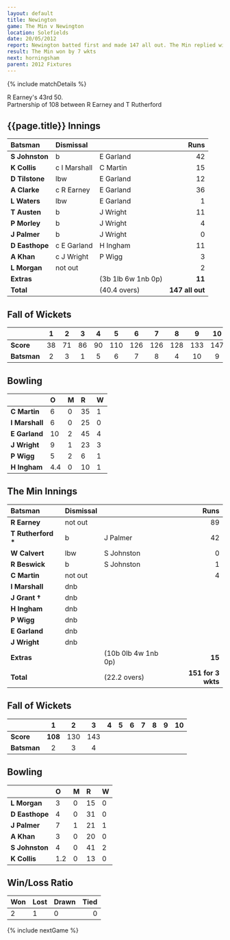 ```yaml
---
layout: default
title: Newington
game: The Min v Newington
location: Solefields
date: 20/05/2012
report: Newington batted first and made 147 all out. The Min replied with 151 for 3 wkts
result: The Min won by 7 wkts
next: horningsham
parent: 2012 Fixtures
---
```


{% include matchDetails %}

R Earney's 43rd 50.<br />
Partnership of 108 between R Earney and T Rutherford

## {{page.title}} Innings

| Batsman | Dismissal |  | Runs |
|:---|:---|---|---:|
| **S Johnston** | b | E Garland | 42 |
| **K Collis** | c I Marshall | C Martin | 15 |
| **D Tilstone** | lbw | E Garland | 12 |
| **A Clarke** | c R Earney | E Garland | 36 |
| **L Waters** | lbw | E Garland | 1 |
| **T Austen** | b | J Wright | 11 |
| **P Morley** | b | J Wright | 4 |
| **J Palmer** | b | J Wright | 0 |
| **D Easthope** | c E Garland | H Ingham | 11 |
| **A Khan** | c J Wright | P Wigg | 3 |
| **L Morgan** |not out |  | 2 |
| **Extras** | | (3b 1lb 6w 1nb 0p) | **11** |
| **Total** | | (40.4 overs) | **147 all out** |

## Fall of Wickets

| | 1 | 2 | 3 | 4 | 5 | 6 | 7 | 8 | 9 | 10 |
|---|:---:|:---:|:---:|:---:|:---:|:---:|:---:|:---:|:---:|:---:|
| **Score** | 38 | 71 | 86 | 90 | 110 | 126 | 126 | 128 | 133 | 147 |
| **Batsman** | 2 | 3 | 1 | 5 | 6 | 7 | 8 | 4 | 10 | 9 |

## Bowling

| | O | M | R | W |
|---|:---|:---|:---|:---|
| **C Martin** | 6 | 0 | 35 | 1 |
| **I Marshall** | 6 | 0 | 25 | 0 |
| **E Garland** | 10 | 2 | 45 | 4 |
| **J Wright** | 9 | 1 | 23 | 3 |
| **P Wigg** | 5 | 2 | 6 | 1 |
| **H Ingham** | 4.4 | 0 | 10 | 1 |

## The Min Innings

| Batsman | Dismissal |  | Runs |
|:---|:---|---|---:|
| **R Earney** | not out |  | 89 |
| **T Rutherford &#42;** | b | J Palmer | 42 |
| **W Calvert** | lbw | S Johnston | 0 |
| **R Beswick** | b | S Johnston | 1 |
| **C Martin** | not out |  | 4 |
| **I Marshall** | dnb |  |  |
| **J Grant &#8224;** | dnb |  |  |
| **H Ingham** | dnb |  |  |
| **P Wigg** | dnb |  |  |
| **E Garland** | dnb |  |  |
| **J Wright** | dnb |  |  |
| **Extras** | | (10b 0lb 4w 1nb 0p) | **15** |
| **Total** | | (22.2 overs) | **151 for 3 wkts** |

## Fall of Wickets

| | 1 | 2 | 3 | 4 | 5 | 6 | 7 | 8 | 9 | 10 |
|---|:---:|:---:|:---:|:---:|:---:|:---:|:---:|:---:|:---:|:---:|
| **Score** | **108** | 130 | 143 |  |  |  |  |  |  |  |
| **Batsman** | 2 | 3 | 4 |  |  |  |  |  |  |  |

## Bowling

| | O | M | R | W |
|---|:---|:---|:---|:---|
| **L Morgan** | 3 | 0 | 15 | 0 |
| **D Easthope** | 4 | 0 | 31 | 0 |
| **J Palmer** | 7 | 1 | 21 | 1 |
| **A Khan** | 3 | 0 | 20 | 0 |
| **S Johnston** | 4 | 0 | 41 | 2 |
| **K Collis** | 1.2 | 0 | 13 | 0 |

## Win/Loss Ratio

| Won | Lost | Drawn | Tied |
|:---|:---|:---|---:|
| 2 | 1 | 0 | 0 |

{% include nextGame %}